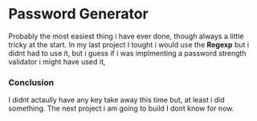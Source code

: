 # Password Generator

Probably the most easiest thing i have ever done, though always a little tricky at the start. In my last project I tought i would use the <b>Regexp</b> but i didnt had to use it, but i guess if i was implmenting a password strength validator i might have used it,


### Conclusion

I didnt actaully have any key take away this time but, at least i did something. The next project i am going to build I dont know for now. 